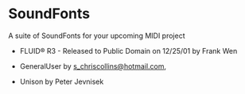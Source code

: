 # SoundFonts

A suite of SoundFonts for your upcoming MIDI project


* FLUID® R3 - Released to Public Domain on 12/25/01 by Frank Wen

* GeneralUser by s_chriscollins@hotmail.com,

* Unison by Peter Jevnisek 